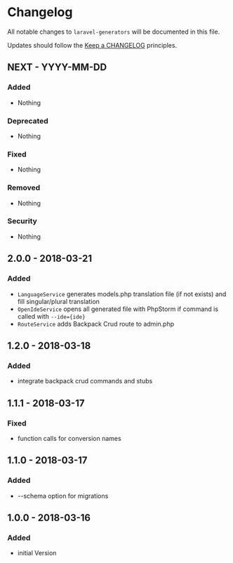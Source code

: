 # Changelog

All notable changes to `laravel-generators` will be documented in this file.

Updates should follow the [Keep a CHANGELOG](http://keepachangelog.com/) principles.

## NEXT - YYYY-MM-DD

### Added
- Nothing

### Deprecated
- Nothing

### Fixed
- Nothing

### Removed
- Nothing

### Security
- Nothing

## 2.0.0 - 2018-03-21

### Added
- `LanguageService` generates models.php translation file (if not exists) and fill singular/plural translation
- `OpenIdeService` opens all generated file with PhpStorm if command is called with `--ide={ide}`
- `RouteService` adds Backpack Crud route to admin.php

## 1.2.0 - 2018-03-18

### Added
- integrate backpack crud commands and stubs

## 1.1.1 - 2018-03-17

### Fixed
- function calls for conversion names

## 1.1.0 - 2018-03-17

### Added
- --schema option for migrations

## 1.0.0 - 2018-03-16

### Added
- initial Version
